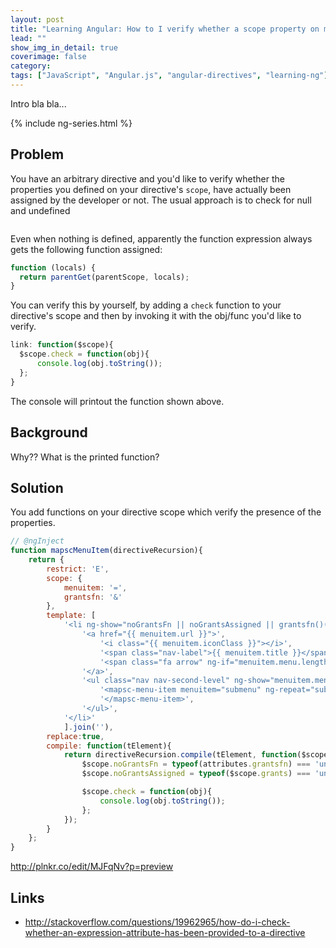 ```yaml
---
layout: post
title: "Learning Angular: How to I verify whether a scope property on my directive has been defined?"
lead: ""
show_img_in_detail: true
coverimage: false
category:
tags: ["JavaScript", "Angular.js", "angular-directives", "learning-ng"]
---
```


Intro bla bla...

{% include ng-series.html %}

## Problem

You have an arbitrary directive and you'd like to verify whether the properties you defined on your directive's `scope`, have actually been assigned by the developer or not. The usual approach is to check for null and undefined

```javasccript

```

Even when nothing is defined, apparently the function expression always gets the following function assigned:

```javascript
function (locals) {
  return parentGet(parentScope, locals);
}
```

You can verify this by yourself, by adding a `check` function to your directive's scope and then by invoking it with the obj/func you'd like to verify.

```javascript
link: function($scope){
  $scope.check = function(obj){
      console.log(obj.toString());
  };
}
```

The console will printout the function shown above.

## Background

Why?? What is the printed function?

## Solution

You add functions on your directive scope which verify the presence of the properties.

```javascript
// @ngInject
function mapscMenuItem(directiveRecursion){
    return {
        restrict: 'E',
        scope: {
            menuitem: '=',
            grantsfn: '&'
        },
        template: [
            '<li ng-show="noGrantsFn || noGrantsAssigned || grantsfn()(menuitem.grants)">',
                '<a href="{{ menuitem.url }}">',
                    '<i class="{{ menuitem.iconClass }}"></i>',
                    '<span class="nav-label">{{ menuitem.title }}</span>',
                    '<span class="fa arrow" ng-if="menuitem.menu.length > 0"></span>',
                '</a>',
                '<ul class="nav nav-second-level" ng-show="menuitem.menu.length > 0">',
                    '<mapsc-menu-item menuitem="submenu" ng-repeat="submenu in menuitem.menu" grantsfn="grantsfn">',
                    '</mapsc-menu-item>',
                '</ul>',
            '</li>'
            ].join(''),
        replace:true,
        compile: function(tElement){
            return directiveRecursion.compile(tElement, function($scope, iElement, attributes){
                $scope.noGrantsFn = typeof(attributes.grantsfn) === 'undefined';
                $scope.noGrantsAssigned = typeof($scope.grants) === 'undefined';

                $scope.check = function(obj){
                    console.log(obj.toString());
                };
            });
        }
    };
}
```

http://plnkr.co/edit/MJFqNv?p=preview

## Links

- http://stackoverflow.com/questions/19962965/how-do-i-check-whether-an-expression-attribute-has-been-provided-to-a-directive


